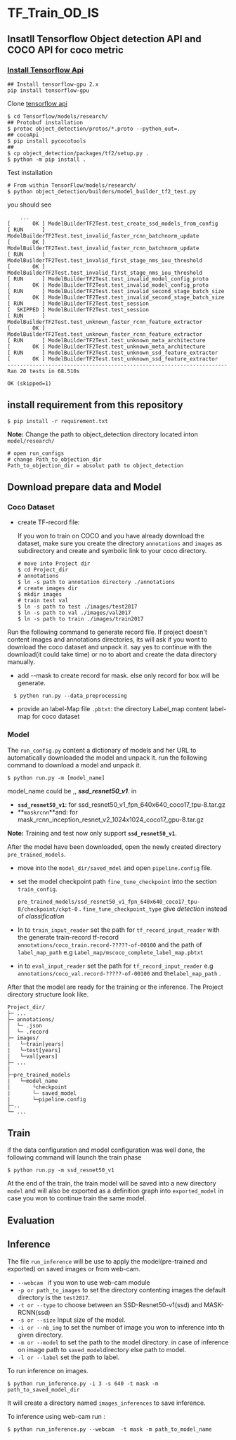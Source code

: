# TF_Train_OD_IS

## Insatll Tensorflow Object detection API and COCO API for coco metric
### [Install Tensorflow Api](https://tensorflow-object-detection-api-tutorial.readthedocs.io/en/latest/install.html)

    ## Install tensorflow-gpu 2.x
    pip install tensorflow-gpu 

Clone [tensorflow api](https://github.com/tensorflow/models)

```shell
$ cd Tensorflow/models/research/
## Protobuf installation
$ protoc object_detection/protos/*.proto --python_out=.
## cocoApi
$ pip install pycocotools
## 
$ cp object_detection/packages/tf2/setup.py .
$ python -m pip install .
```

Test installation

```shell
# From within TensorFlow/models/research/
$ python object_detection/builders/model_builder_tf2_test.py
```

you should see

        ...
    [       OK ] ModelBuilderTF2Test.test_create_ssd_models_from_config
    [ RUN      ] ModelBuilderTF2Test.test_invalid_faster_rcnn_batchnorm_update
    [       OK ] ModelBuilderTF2Test.test_invalid_faster_rcnn_batchnorm_update
    [ RUN      ] ModelBuilderTF2Test.test_invalid_first_stage_nms_iou_threshold
    [       OK ] ModelBuilderTF2Test.test_invalid_first_stage_nms_iou_threshold
    [ RUN      ] ModelBuilderTF2Test.test_invalid_model_config_proto
    [       OK ] ModelBuilderTF2Test.test_invalid_model_config_proto
    [ RUN      ] ModelBuilderTF2Test.test_invalid_second_stage_batch_size
    [       OK ] ModelBuilderTF2Test.test_invalid_second_stage_batch_size
    [ RUN      ] ModelBuilderTF2Test.test_session
    [  SKIPPED ] ModelBuilderTF2Test.test_session
    [ RUN      ] ModelBuilderTF2Test.test_unknown_faster_rcnn_feature_extractor
    [       OK ] ModelBuilderTF2Test.test_unknown_faster_rcnn_feature_extractor
    [ RUN      ] ModelBuilderTF2Test.test_unknown_meta_architecture
    [       OK ] ModelBuilderTF2Test.test_unknown_meta_architecture
    [ RUN      ] ModelBuilderTF2Test.test_unknown_ssd_feature_extractor
    [       OK ] ModelBuilderTF2Test.test_unknown_ssd_feature_extractor
    ----------------------------------------------------------------------
    Ran 20 tests in 68.510s
    
    OK (skipped=1)

## install requirement from this repository

```shell
$ pip install -r requirement.txt
```

**Note:** Change the path to object_detection directory located inton `model/research/` 

```
# open run_configs 
# change Path_to_objection_dir
Path_to_objection_dir = absolut path to object_detection
```



## Download prepare data and Model

### Coco Dataset 

- create TF-record file:
  
    If you won to train on COCO and you have already download the dataset, make sure you create the directory `annotations` and `images` as subdirectory and create and symbolic link to your coco directory.

    ```shell
    # move into Project dir
    $ cd Project_dir
    # annotations
    $ ln -s path to annotation directory ./annotations
    # create images dir
    $ mkdir images
    # train test val
    $ ln -s path to test ./images/test2017
    $ ln -s path to val ./images/val2017
    $ ln -s path to train ./images/train2017
    ```
    

Run the following command to generate record file. If project doesn't content images and annotations directories, its will ask  if you wont to download  the coco dataset and unpack it.  say yes to continue with the download(it could take time) or no to abort and create the data directory manually.

- add --mask to create record for mask. else only record for box will be generate.

```shell
  $ python run.py --data_preprocessing
```

- provide an label-Map file `.pbtxt`: 
the directory Label_map content label-map for coco dataset

### Model

The `run_config.py` content a dictionary of models and her URL to automatically downloaded the model and unpack it.  run the following command to download a model and unpack it.

```shell
$ python run.py -m [model_name]
```

model_name could be ,, ***ssd_resnet50_v1***. in

- **`ssd_resnet50_v1`**: for ssd_resnet50_v1_fpn_640x640_coco17_tpu-8.tar.gz
- **`maskrcnn`**and: for mask_rcnn_inception_resnet_v2_1024x1024_coco17_gpu-8.tar.gz

**Note:** Training and test now only support **`ssd_resnet50_v1`**.

After the model have been downloaded, open the newly created directory `pre_trained_models`.

- move into the `model_dir/saved_mdel` and open `pipeline.config` file.

- set the model checkpoint path  `fine_tune_checkpoint` into the section `train_config`.

  `pre_trained_models/ssd_resnet50_v1_fpn_640x640_coco17_tpu-8/checkpoint/ckpt-0` . `fine_tune_checkpoint_type` give *detection* instead of *classification*

- In to  `train_input_reader` set the path for `tf_record_input_reader` with the generate train-record tf-record `annotations/coco_train.record-?????-of-00100` and the path of `label_map_path` e.g `Label_map/mscoco_complete_label_map.pbtxt`

- in to `eval_input_reader` set the path for `tf_record_input_reader`  e.g `annotations/coco_val.record-?????-of-00100` and the`label_map_path` .

After that the model are ready for the training or the inference. The Project directory structure look like.

```
Project_dir/
├─ ...
├─ annotations/
│  └─ .json
│  └─ .record 
├─ images/
|   └─train[years]
|   └─test[years]
|   └─val[years]
├─ ...
|
├─pre_trained_models
|	└─model_name
|		└checkpoint
|		└─ saved_model
|		└─pipeline.config
├─..
└─ ...
```



## Train

if the data configuration and model configuration was well done, the following command will launch the train phase

```shell
$ python run.py -m ssd_resnet50_v1
```

At the end of the train, the train model will be saved into a new directory `model` and  will also be exported as a definition graph into `exported_model` in case you won to continue train the same model.

## Evaluation

## Inference

The file `run_inference` will be use to apply the model(pre-trained and exported) on saved images or from web-cam.

- `--webcam ` if you won to use web-cam module 
- `-p or path_to_images` to set the directory contenting images the default directory  is the `test2017`.
- `-t or --type` to choose between an SSD-Resnet50-v1(ssd) and MASK-RCNN(ssd)
- `-s or --size` Input size of the model.
-  `-i or --nb_img` to set the number of image you won to inference into th given directory.
- `-m or --model` to set the path to the model directory. in case of inference on image path to `saved_model`directory else path to model.
- `-l or --label` set the path to label.

To run inference on images.

```shell
$ python run_inference.py -i 3 -s 640 -t mask -m path_to_saved_model_dir
```

It will create a directory named `images_inferences` to save inference.

To inference using web-cam run :

```shell
$ python run_inference.py --webcam  -t mask -m path_to_model_name
```